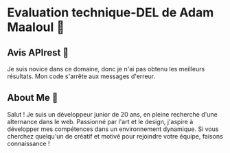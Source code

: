 # Evaluation technique-DEL de Adam Maaloul 🧠

## Avis APIrest 🤯
Je suis novice dans ce domaine, donc je n'ai pas obtenu les meilleurs résultats. Mon code s'arrête aux messages d'erreur.

## About Me 🤔
Salut ! Je suis un développeur junior de 20 ans, en pleine recherche d'une alternance dans le web. Passionné par l'art et le design, j'aspire à développer mes compétences dans un environnement dynamique. Si vous cherchez quelqu'un de créatif et motivé pour rejoindre votre équipe, faisons connaissance !
